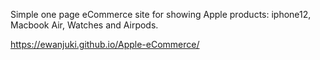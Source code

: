 Simple one page eCommerce site for showing Apple products: iphone12, Macbook Air, Watches and Airpods.

https://ewanjuki.github.io/Apple-eCommerce/
